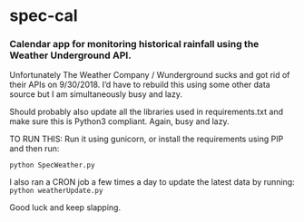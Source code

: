 # spec-cal
### Calendar app for monitoring historical rainfall using the Weather Underground API.

Unfortunately The Weather Company / Wunderground sucks and got rid of their APIs on 9/30/2018. I’d have to rebuild this using some other data source but I am simultaneously busy and lazy.

Should probably also update all the libraries used in requirements.txt and make sure this is Python3 compliant. Again, busy and lazy.

TO RUN THIS:
Run it using gunicorn, or install the requirements using PIP and then run:

`python SpecWeather.py`

I also ran a CRON job a few times a day to update the latest data by running:
 `python weatherUpdate.py` 

Good luck and keep slapping.
